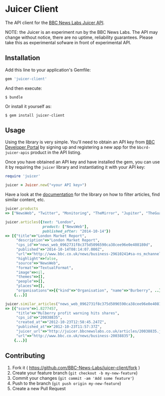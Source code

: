 # Juicer Client

The API client for the [BBC News Labs Juicer API](http://juicer.bbcnewslabs.co.uk).

NOTE: the Juicer is an experiment run by the BBC News Labs. The API may change
without notice, there are no uptime, reliability guarantees. Please take this
as experimental sofware in front of experimental API.

## Installation

Add this line to your application's Gemfile:

```ruby
gem 'juicer-client'
```

And then execute:

    $ bundle

Or install it yourself as:

    $ gem install juicer-client

## Usage

Using the library is very simple. You'll need to obtain an API key from
[BBC Developer Portal](https://developer.bbc.co.uk/) by signing up
and registering a new app for the `bbcrd-juicer-apis` product in the
API listing.

Once you have obtained an API key and have installed the gem, you can
use it by requiring the `juicer` library and instantiating it with
your API key:

```ruby
require 'juicer'

juicer = Juicer.new("<your API key>")
```

Have a look at the
[documentation](http://bbc-news-labs.github.io/juicer-client/Juicer.html)
for the library on how to filter articles, find similar content, etc.

```ruby
juicer.products
=> ["NewsWeb", "Twitter", "Monitoring", "TheMirror", "Jupiter", "TheGuardian", ...]

juicer.articles({text: "London",
                 product: ["NewsWeb"],
                 published_after: "2014-10-14"})
=> [{"title"=>"London Market Report",
     "description"=>"London Market Report",
     "cps_id"=>"news_web_0962731f8c375d5096590ca38cee96e0e408180d",
     "published"=>"2014-10-14T08:14:07.000Z",
     "url"=>"http://www.bbc.co.uk/news/business-29610241#sa-ns_mchannel=rss&ns_source=PublicRSS20-sa",
     "highlight"=>false,
     "source"=>"NewsWeb",
     "format"=>"TextualFormat",
     "image"=>nil,
     "themes"=>[],
     "people"=>[],
     "places"=>[],
     "organisations"=>[{"kind"=>"Organisation", "name"=>"Burberry", ..}]},
    {...}]

juicer.similar_articles("news_web_0962731f8c375d5096590ca38cee96e0e408180d")
=> [{"score"=>1.8277457,
     "title"=>"Mulberry profit warning hits shares",
     "cps_id"=>"20038835",
     "created_at"=>"2012-10-23T12:58:45.247Z",
     "published_at"=>"2012-10-23T11:57:37Z",
     "juicer_url"=>"http://juicer.bbcnewslabs.co.uk/articles/20038835.json",
     "url"=>"http://www.bbc.co.uk/news/business-20038835"},
    {...}]
```

## Contributing

1. Fork it ( https://github.com/BBC-News-Labs/juicer-client/fork )
2. Create your feature branch (`git checkout -b my-new-feature`)
3. Commit your changes (`git commit -am 'Add some feature'`)
4. Push to the branch (`git push origin my-new-feature`)
5. Create a new Pull Request
